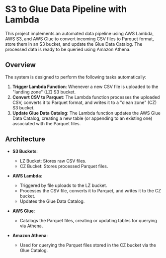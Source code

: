 # S3 to Glue Data Pipeline with Lambda

This project implements an automated data pipeline using AWS Lambda, AWS S3, and AWS Glue to convert incoming CSV files to Parquet format, store them in an S3 bucket, and update the Glue Data Catalog. The processed data is ready to be queried using Amazon Athena.

## Overview

The system is designed to perform the following tasks automatically:

1. **Trigger Lambda Function**: Whenever a new CSV file is uploaded to the "landing zone" (LZ) S3 bucket.
2. **Convert CSV to Parquet**: The Lambda function processes the uploaded CSV, converts it to Parquet format, and writes it to a "clean zone" (CZ) S3 bucket.
3. **Update Glue Data Catalog**: The Lambda function updates the AWS Glue Data Catalog, creating a new table (or appending to an existing one) associated with the Parquet files.

## Architecture

- **S3 Buckets**:
    - LZ Bucket: Stores raw CSV files.
    - CZ Bucket: Stores processed Parquet files.
  
- **AWS Lambda**:
    - Triggered by file uploads to the LZ bucket.
    - Processes the CSV file, converts it to Parquet, and writes it to the CZ bucket.
    - Updates the Glue Data Catalog.

- **AWS Glue**:
    - Catalogs the Parquet files, creating or updating tables for querying via Athena.

- **Amazon Athena**:
    - Used for querying the Parquet files stored in the CZ bucket via the Glue Catalog.